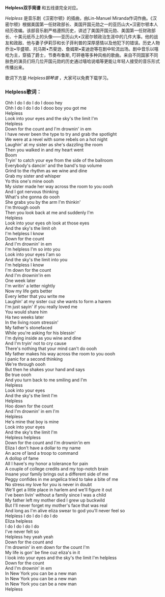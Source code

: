 

**Helpless双手简谱** 和五线谱完全对应。

_Helpless_ 是音乐剧《汉密尔顿》的插曲，由Lin-Manuel
Miranda作词作曲。《汉密尔顿》根据美国第一任财政部长、美国开国元勋之一的亚历山大•汉密尔顿本人经历改编。该部音乐剧严格遵照历史，讲述了美国开国元勋、美国第一任财政部长、十美元纸币上的头像——亚历山大•汉密尔顿政治生涯中的几件大事。他的战友和政敌、他与妻子伊莉莎和长子菲利普的深厚感情以及他犯下的错误。历史人物乔治•华盛顿、托马斯•杰斐逊、詹姆斯•麦迪逊等在剧中轮流出场。剧中音乐以嘻哈为主，穿插了爵士，节奏布鲁斯,
叮砰巷等多种风格的歌曲。来自不同国家不同肤色的演员们将几位开国元勋的历史通过嘻哈说唱等更能让年轻人接受的音乐形式传播出来。

歌词下方是 _Helpless钢琴谱_ ，大家可以免费下载学习。

### Helpless歌词：

Ohh I do I do I do I dooo hey  
Ohh I do I do I do I dooo boy you got me  
Helpless  
Look into your eyes and the sky's the limit I'm  
Helpless  
Down for the count and I'm drownin' in em  
I have never been the type to try and grab the spotlight  
We were at a revel with some rebels on a hot night  
Laughin' at my sister as she's dazzling the room  
Then you walked in and my heart went  
Boom  
Tryin' to catch your eye from the side of the ballroom  
Everybody's dancin' and the band's top volume  
Grind to the rhythm as we wine and dine  
Grab my sister and whisper  
Yo this one's mine oooh  
My sister made her way across the room to you oooh  
And I got nervous thinking  
What's she gonna do oooh  
She grabs you by the arm I'm thinkin'  
I'm through oooh  
Then you look back at me and suddenly I'm  
Helpless  
Look into your eyes oh look at those eyes  
And the sky's the limit oh  
I'm helpless I know  
Down for the count  
And I'm drownin' in em  
I'm helpless I'm so into you  
Look into your eyes I'am so  
And the sky's the limit into you  
I'm helpless I know  
I'm down for the count  
And I'm drownin'in em  
One week later  
I'm writin' a letter nightly  
Now my life gets better  
Every letter that you write me  
Laughin' at my sister cuz she wants to form a harem  
I'm just sayin' if you really loved me  
You would share him  
Ha two weeks later  
In the living room stressin'  
My father's stonefaced  
While you're asking for his blessin'  
I'm dying inside as you wine and dine  
And I'm tryin' not to cry cause  
There's nothing that your mind can't do oooh  
My father makes his way across the room to you oooh  
I panic for a second thinking  
We're through oooh  
But then he shakes your hand and says  
Be true oooh  
And you turn back to me smiling and I'm  
Helpless  
Look into your eyes  
And the sky's the limit I'm  
Helpless  
Hoo down for the count  
And I'm drownin' in em I'm  
Helpless  
He's mine that boy is mine  
Look into your eyes  
And the sky's the limit I'm  
Helpless helpless  
Down for the count and I'm drownin'in em  
Eliza I don't have a dollar to my name  
An acre of land a troop to command  
A dollop of fame  
All I have's my honor a tolerance for pain  
A couple of college credits and my top-notch brain  
Insane your family brings out a different side of me  
Peggy confides in me angelica tried to take a bite of me  
No stress my love for you is never in doubt  
We'll get a little place in harlem and we'll figure it out  
I've been livin' without a family since I was a child  
My father left my mother died I grew up buckwild  
But I'll never forget my mother's face that was real  
And long as I'm alive eliza swear to god you'll never feel so  
Helpless I do I do I do I do  
Eliza helpless  
I do I do I do I do  
I've never felt so  
Helpless hey yeah yeah  
Down for the count and  
I'm drownin' in em down for the count I'm  
My life is gon' be fine cuz eliza's in it  
I look into your eyes and the sky's the limit I'm helpless  
Down for the count  
And I'm drownin' in em  
In New York you can be a new man  
In New York you can be a new man  
In New York you can be a new man  
Helpless

